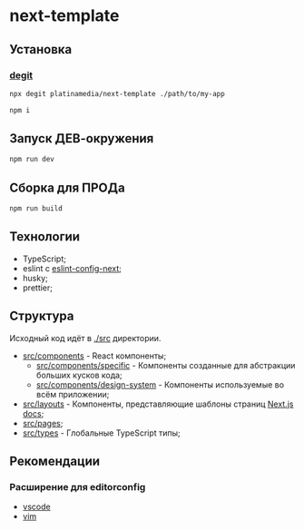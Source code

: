 # next-template

## Установка

### [degit](https://github.com/Rich-Harris/degit)

```bash
npx degit platinamedia/next-template ./path/to/my-app
```

```bash
npm i
```

## Запуск ДЕВ-окружения

```bash
npm run dev
```

## Сборка для ПРОДа

```bash
npm run build
```

## Технологии

- TypeScript;
- eslint c [eslint-config-next](https://npmjs.com/package/eslint-config-next);
- husky;
- prettier;

## Структура

Исходный код идёт в [./src](./src) директории.

- [src/components](./src/components) - React компоненты;
  - [src/components/specific](./src/components/specific) - Компоненты созданные для абстракции больших кусков кода;
  - [src/components/design-system](./src/components/design-system) - Компоненты используемые во всём приложении;
- [src/layouts](./src/layouts) - Компоненты, представляющие шаблоны страниц [Next.js docs](https://nextjs.org/docs/basic-features/layouts);
- [src/pages](./src/pages);
- [src/types](./src/types) - Глобальные TypeScript типы;

## Рекомендации

### Расширение для editorconfig

- [vscode](https://marketplace.visualstudio.com/items?itemName=EditorConfig.EditorConfig)
- [vim](https://github.com/editorconfig/editorconfig-vim)
